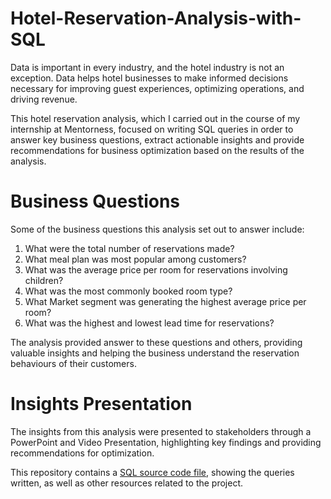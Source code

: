 # Hotel-Reservation-Analysis-with-SQL
Data is important in every industry, and the hotel industry is not an exception. Data helps hotel businesses to make informed decisions necessary for improving guest experiences, optimizing operations, and driving revenue.  

This hotel reservation analysis, which I carried out in the course of my internship at Mentorness, focused on writing SQL queries in order to answer key business questions, extract actionable insights and provide recommendations for business optimization based on the results of the analysis. 

# Business Questions
Some of the business questions this analysis set out to answer include:
1. What were the total number of reservations made?
2. What meal plan was most popular among customers?
3. What was the average price per room for reservations involving children?
4. What was the most commonly booked room type?
5. What Market segment was generating the highest average price per room?
6. What was the highest and lowest lead time for reservations?

The analysis provided answer to these questions and others, providing valuable insights and helping the business understand the reservation behaviours of their customers. 

# Insights Presentation 
The insights from this analysis were presented to stakeholders through a PowerPoint and Video Presentation, highlighting key findings and providing recommendations for optimization. 

This repository contains a [SQL source code file](https://github.com/Taiwo-Rachael/Hotel-Reservation-Analysis-with-SQL/blob/main/SQL%20Source%20Codes.sql), showing the queries written, as well as other resources related to the project. 

